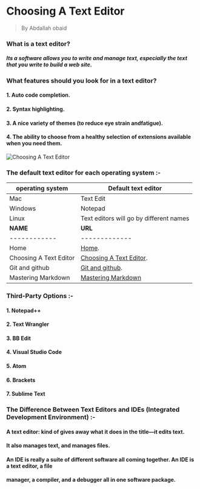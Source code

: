 # Choosing A Text Editor 
> By Abdallah obaid
### What is a text editor?
##### Its a software allows you to write and manage text, especially the text that you write to build a web site.
### What features should you look for in a text editor?
#### 1. Auto code completion.
#### 2. Syntax highlighting.
#### 3. A nice variety of themes (to reduce eye strain andfatigue).
#### 4. The ability to choose from a healthy selection of extensions available when you need them.
![Choosing A Text Editor](https://upload.wikimedia.org/wikipedia/commons/0/03/Suplemon-v0.1.51-multi-cursor-editing.gif)

### The default text editor for each operating system :-

**operating system** | **Default text editor**
------------ | -------------
Mac | Text Edit
Windows | Notepad
Linux | Text editors will go by different names
**NAME** | **URL**
------------ | -------------
Home | [Home](https://abdallah-obaid.github.io/learning-journal/).
Choosing A Text Editor | [Choosing A Text Editor](https://abdallah-obaid.github.io/learning-journal/choosing-A-Text-Editor).
Git and github | [Git and github](https://abdallah-obaid.github.io/learning-journal/git-and-github).
Mastering Markdown | [Mastering Markdown](https://abdallah-obaid.github.io/learning-journal/mastering-Markdown)

### Third-Party Options :-
#### 1. Notepad++
#### 2. Text Wrangler
#### 3. BB Edit
#### 4. Visual Studio Code
#### 5. Atom
#### 6. Brackets
#### 7. Sublime Text

### The Difference Between Text Editors and IDEs (Integrated Development Environment) :-
#### A text editor: kind of gives away what it does in the title—it edits text.
#### It also manages text, and manages files.
#### An IDE is really a suite of different software all coming together. An IDE is a text editor, a file
#### manager, a compiler, and a debugger all in one software package.

